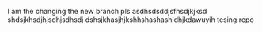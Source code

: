 I am the changing the new branch pls 
asdhsdsddjsfhsdjkjksd
shdsjkhsdjhjsdhjsdhsdj
dshsjkhasjhjkshhshashashidhjkdawuyih
tesing repo

